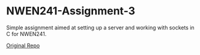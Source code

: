 # NWEN241-Assignment-3
Simple assignment aimed at setting up a server and working with sockets in C for NWEN241.

[Original Repo](https://github.com/NiamhFerns/course-work)
